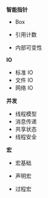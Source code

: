 **智能指针**

-   Box

-   引用计数
-   内部可变性

**IO**

-   标准 IO
-   文件 IO
-   网络 IO

**并发**

-   线程模型
-   消息传递
-   共享状态
-   线程安全

**宏**

-   宏基础

-   声明宏
-   过程宏
